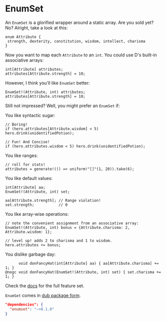 EnumSet
===

An `EnumSet` is a glorified wrapper around a static array.
Are you sold yet? No? Alright, take a look at this:

```
enum Attribute {
 strength, dexterity, constitution, wisdom, intellect, charisma
}
```

Now you want to map each `Attribute` to an `int`.
You could use D's built-in associative arrays:

```
int[Attribute] attributes;
attributes[Attribute.strength] = 10;
```

However, I think you'll like `EnumSet` better:

```
EnumSet!(Attribute, int) attributes;
attributes[Attribute.strength] = 10;
```

Still not impressed? Well, you might prefer an `EnumSet` if:

You like syntactic sugar:

```
// Boring!
if (hero.attributes[Attribute.wisdom] < 5) hero.drink(unidentifiedPotion);

// Fun! And Concise!
if (hero.attributes.wisdom < 5) hero.drink(unidentifiedPotion);
```

You like ranges:

```
// roll for stats!
attributes = generate!(() => uniform!"[]"(1, 20)).take(6);
```

You like default values:

```
int[Attribute] aa;
EnumSet!(Attribute, int) set;

aa[Attribute.strength]; // Range violation!
set.strength;           // 0
```

You like array-wise operations:

```
// note the convenient assignment from an associative array:
EnumSet!(Attribute, int) bonus = {Attribute.charisma: 2, Attribute.wisdom: 1};

// level up! adds 2 to charisma and 1 to wisdom.
hero.attributes += bonus;
```

You dislike garbage day:

```
      void donFancyHat(int[Attribute] aa) { aa[Attribute.charisma] += 1; }
@nogc void donFancyHat(EnumSet!(Attribute, int) set) { set.charisma += 1; }
```

Check the [docs](http://rcorre.github.io/enumset) for the full feature set.

`EnumSet` comes in [dub package form](http://code.dlang.org/packages/enumset).

```json
"dependencies": {
  "enumset": "~>0.1.0"
}
```

